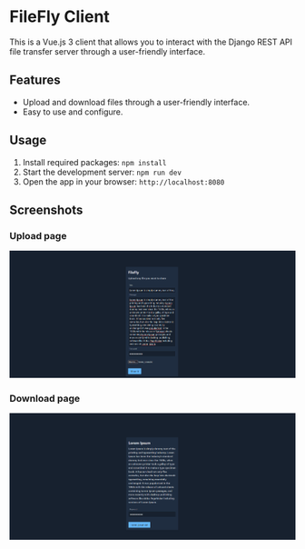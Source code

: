 # FileFly Client

This is a Vue.js 3 client that allows you to interact with the Django REST API file transfer server through a
user-friendly interface.

## Features

* Upload and download files through a user-friendly interface.
* Easy to use and configure.

## Usage

1. Install required packages: `npm install`
2. Start the development server: `npm run dev`
3. Open the app in your browser: `http://localhost:8080`

## Screenshots

### Upload page

!['index.png'](screenshots/index.png)

### Download page

!['index.png'](screenshots/download.png)